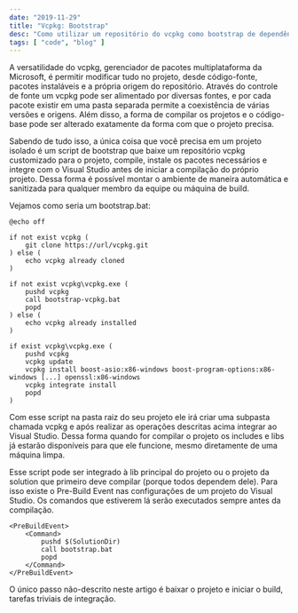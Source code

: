 ```yaml
---
date: "2019-11-29"
title: "Vcpkg: Bootstrap"
desc: "Como utilizar um repositório do vcpkg como bootstrap de dependências de um projeto."
tags: [ "code", "blog" ]
---
```

A versatilidade do vcpkg, gerenciador de pacotes multiplataforma da Microsoft, é permitir modificar tudo no projeto, desde código-fonte, pacotes instaláveis e a própria origem do repositório. Através do controle de fonte um vcpkg pode ser alimentado por diversas fontes, e por cada pacote existir em uma pasta separada permite a coexistência de várias versões e origens. Além disso, a forma de compilar os projetos e o código-base pode ser alterado exatamente da forma com que o projeto precisa.

Sabendo de tudo isso, a única coisa que você precisa em um projeto isolado é um script de bootstrap que baixe um repositório vcpkg customizado para o projeto, compile, instale os pacotes necessários e integre com o Visual Studio antes de iniciar a compilação do próprio projeto. Dessa forma é possível montar o ambiente de maneira automática e sanitizada para qualquer membro da equipe ou máquina de build.

Vejamos como seria um bootstrap.bat:

```
@echo off

if not exist vcpkg (
    git clone https://url/vcpkg.git
) else (
    echo vcpkg already cloned
)

if not exist vcpkg\vcpkg.exe (
    pushd vcpkg
    call bootstrap-vcpkg.bat
    popd
) else (
    echo vcpkg already installed
)

if exist vcpkg\vcpkg.exe (
    pushd vcpkg
    vcpkg update
    vcpkg install boost-asio:x86-windows boost-program-options:x86-windows [...] openssl:x86-windows
    vcpkg integrate install
    popd
)
```

Com esse script na pasta raiz do seu projeto ele irá criar uma subpasta chamada vcpkg e após realizar as operações descritas acima integrar ao Visual Studio. Dessa forma quando for compilar o projeto os includes e libs já estarão disponíveis para que ele funcione, mesmo diretamente de uma máquina limpa.

Esse script pode ser integrado à lib principal do projeto ou o projeto da solution que primeiro deve compilar (porque todos dependem dele). Para isso existe o Pre-Build Event nas configurações de um projeto do Visual Studio. Os comandos que estiverem lá serão executados sempre antes da compilação.

```
<PreBuildEvent>
    <Command>
        pushd $(SolutionDir)
        call bootstrap.bat
        popd
    </Command>
</PreBuildEvent>
```

O único passo não-descrito neste artigo é baixar o projeto e iniciar o build, tarefas triviais de integração.
